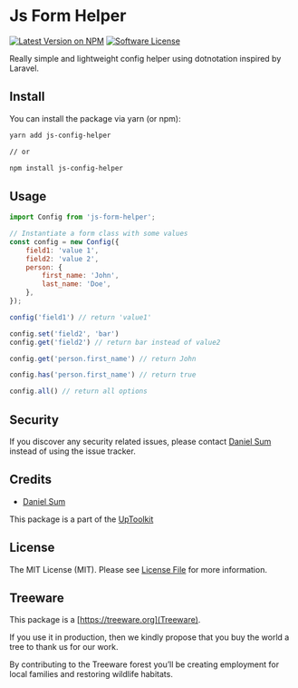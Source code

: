# Js Form Helper

[![Latest Version on NPM](https://img.shields.io/npm/v/js-config-helper.svg?style=flat-square)](https://npmjs.com/package/js-form-helper)
[![Software License](https://img.shields.io/badge/license-MIT-brightgreen.svg?style=flat-square)](LICENSE.md)

Really simple and lightweight config helper using dotnotation inspired by Laravel.

## Install

You can install the package via yarn (or npm):

```bash
yarn add js-config-helper

// or

npm install js-config-helper
```

## Usage

```js
import Config from 'js-form-helper';

// Instantiate a form class with some values
const config = new Config({
    field1: 'value 1',
    field2: 'value 2',
    person: {
        first_name: 'John',
        last_name: 'Doe',
    },
});

config('field1') // return 'value1'

config.set('field2', 'bar')
config.get('field2') // return bar instead of value2

config.get('person.first_name') // return John

config.has('person.first_name') // return true

config.all() // return all options

```

## Security

If you discover any security related issues, please contact [Daniel Sum](https://github.com/danielsum) instead of using the issue tracker.

## Credits

- [Daniel Sum](https://github.com/uptoolkit)

This package is a part of the [UpToolkit](https://uptoolkit.com)

## License

The MIT License (MIT). Please see [License File](LICENSE.md) for more information.

## Treeware

This package is a [https://treeware.org](Treeware).

If you use it in production, then we kindly propose that you buy the world a tree to thank us for our work.

By contributing to the Treeware forest you’ll be creating employment for local families and restoring wildlife habitats.